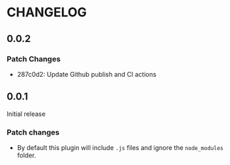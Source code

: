 # CHANGELOG

## 0.0.2

### Patch Changes

- 287c0d2: Update Github publish and CI actions

## 0.0.1

Initial release

### Patch changes

- By default this plugin will include `.js` files and ignore the `node_modules` folder.
